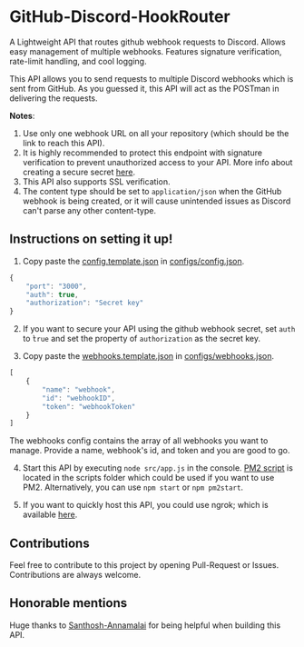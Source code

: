 # GitHub-Discord-HookRouter
A Lightweight API that routes github webhook requests to Discord. Allows easy management of multiple webhooks. Features signature verification, rate-limit handling, and cool logging.

This API allows you to send requests to multiple Discord webhooks which is sent from GitHub. As you guessed it, this API will act as the POSTman in delivering the requests.

**Notes**:
1) Use only one webhook URL on all your repository (which should be the link to reach this API).
2) It is highly recommended to protect this endpoint with signature verification to prevent unauthorized access to your API. More info about creating a secure secret [here](https://developer.github.com/webhooks/securing/).
3) This API also supports SSL verification.
4) The content type should be set to `application/json` when the GitHub webhook is being created, or it will cause unintended issues as Discord can't parse any other content-type.

## Instructions on setting it up!
1) Copy paste the [config.template.json](https://github.com/Khaazz/GitHub-Discord-HookRouter/template/config-template.json) in [configs/config.json](https://github.com/Khaazz/GitHub-Discord-HookRouter/configs/).
```js
{
    "port": "3000",
    "auth": true,
    "authorization": "Secret key"
}
```

2) If you want to secure your API using the github webhook secret, set `auth` to ̀`true` and set the property of `authorization` as the secret key.

3) Copy paste the [webhooks.template.json](https://github.com/Khaazz/GitHub-Discord-HookRouter/template/webhooks-template.json) in [configs/webhooks.json](https://github.com/Khaazz/GitHub-Discord-HookRouter/configs/).
```js
[
    {
        "name": "webhook",
        "id": "webhookID",
        "token": "webhookToken"
    }
]
```
The webhooks config contains the array of all webhooks you want to manage.
Provide a name, webhook's id, and token and you are good to go.

4) Start this API by executing `node src/app.js` in the console. [PM2 script](https://github.com/Khaazz/GitHub-Discord-HookRouter/scripts/start.js) is located in the scripts folder which could be used if you want to use PM2.
Alternatively, you can use `npm start` or `npm pm2start`.

5) If you want to quickly host this API, you could use ngrok; which is available [here](https://ngrok.com/).

## Contributions
Feel free to contribute to this project by opening Pull-Request or Issues.
Contributions are always welcome.

## Honorable mentions
Huge thanks to [Santhosh-Annamalai](https://github.com/Santhosh-Annamalai) for being helpful when building this API.
